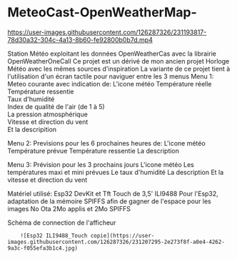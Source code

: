 # MeteoCast-OpenWeatherMap-

https://user-images.githubusercontent.com/126287326/231193817-78d30a32-304c-4a13-8b60-fe92800b0b7d.mp4

Station Météo exploitant les données OpenWeatherCas avec la librairie OpenWeatherOneCall
Ce projet est un dérivé de mon ancien projet Horloge Météo avec les mêmes sources d'inspiration
La variante de ce projet tient à l'utilisation d'un écran tactile pour naviguer entre les 3 menus
Menu 1: Meteo courante avec indication de:
        L'icone météo
        Température réelle    
        Température ressentie      
        Taux d'humidité  
        Index de qualité de l'air (de 1 à 5)    
        La pression atmosphérique    
        Vitesse et direction du vent        
        Et la descripition
        
Menu 2: Previsions pour les 6 prochaines heures de:
        L'icone météo
        Température prévue
        Température ressentie
        La description
        
Menu 3: Prévision pour les 3 prochains jours
        L'icone météo
        Les températures maxi et mini prévues
        Le taux d'humidité
        La description
        Et la vitesse et direction du vent
        
  
Matériel utilisé: Esp32 DevKit et Tft Touch de 3,5' ILI9488
         Pour l'Esp32, adaptation de la mémoire SPIFFS
                       afin de gagner de l'espace pour les images
                       No Ota 2Mo applis et 2Mo SPIFFS
                       
Schéma de connection de l'afficheur


        ![Esp32 ILI9488_Touch copie](https://user-images.githubusercontent.com/126287326/231207295-2e273f8f-a0e4-4262-9a3c-f055efa3b1c4.jpg)

        

